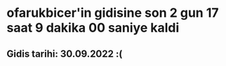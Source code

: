 # ofarukbicer'in gidisine son 2 gun 17 saat 9 dakika 00 saniye kaldi

## Gidis tarihi: 30.09.2022 :(